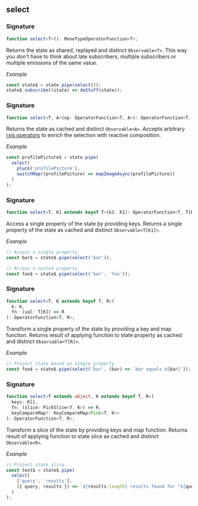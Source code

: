 ## select

### Signature

```typescript
function select<T>(): MonoTypeOperatorFunction<T>;
```

Returns the state as shared, replayed and distinct `Observable<T>`. This way you don't have to think about late
subscribers, multiple subscribers or multiple emissions of the same value.

_Example_

```typescript
const state$ = state.pipe(select());
state$.subscribe((state) => doStuff(state));
```

### Signature

```typescript
function select<T, A>(op: OperatorFunction<T, A>): OperatorFunction<T, A>;
```

Returns the state as cached and distinct `Observable<A>`. Accepts arbitrary
[rxjs operators](https://rxjs-dev.firebaseapp.com/guide/operators) to enrich the selection with reactive composition.

_Example_

```typescript
const profilePicture$ = state.pipe(
  select(
    pluck('profilePicture'),
    switchMap((profilePicture) => mapImageAsync(profilePicture))
  )
);
```

### Signature

```typescript
function select<T, K1 extends keyof T>(k1: K1): OperatorFunction<T, T[K1]>;
```

Access a single property of the state by providing keys.
Returns a single property of the state as cached and distinct `Observable<T[K1]>`.

_Example_

```typescript
// Access a single property
const bar$ = state$.pipe(select('bar'));

// Access a nested property
const foo$ = state$.pipe(select('bar', 'foo'));
```

### Signature

```typescript
function select<T, K extends keyof T, R>(
  k: K,
  fn: (val: T[K]) => R
): OperatorFunction<T, R>;
```

Transform a single property of the state by providing a key and map function.
Returns result of applying function to state property as cached and distinct `Observable<T[R]>`.

_Example_

```typescript
// Project state based on single property
const foo$ = state$.pipe(select('bar', (bar) => `bar equals ${bar}`));
```

### Signature

```typescript
function select<T extends object, K extends keyof T, R>(
  keys: K[],
  fn: (slice: PickSlice<T, K>) => R,
  keyCompareMap?: KeyCompareMap<Pick<T, K>>
): OperatorFunction<T, R>;
```

Transform a slice of the state by providing keys and map function.
Returns result of applying function to state slice as cached and distinct `Observable<R>`.

_Example_

```typescript
// Project state slice
const text$ = state$.pipe(
  select(
    ['query', 'results'],
    ({ query, results }) => `${results.length} results found for "${query}"`
  )
);
```
